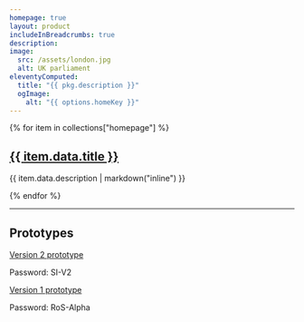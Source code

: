 ```yaml
---
homepage: true
layout: product
includeInBreadcrumbs: true
description:
image:
  src: /assets/london.jpg
  alt: UK parliament
eleventyComputed:
  title: "{{ pkg.description }}"
  ogImage:
    alt: "{{ options.homeKey }}"
---
```


<div class="govuk-grid-row">
{% for item in collections["homepage"] %}
  <section class="govuk-grid-column-one-third-from-desktop govuk-!-margin-bottom-8">
    <h2 class="govuk-heading-m govuk-!-font-size-27"><a class="govuk-link govuk-!-font-weight-bold" href="{{ item.url | url }}">{{ item.data.title }} </a></h2>
    <p class="govuk-body">{{ item.data.description | markdown("inline") }}</p>
   
  </section>
{% endfor %}

<section class="govuk-grid-column-full">
    <hr class="govuk-section-break govuk-section-break--visible govuk-section-break--xl govuk-!-margin-top-0">
    <h2 class="govuk-heading-m govuk-!-font-size-27">Prototypes</h2>
    <a href="https://si-prototype-v2-28b848ff1dde.herokuapp.com/" class="govuk-link govuk-heading-s" >Version 2 prototype</a>
    <p class="govuk-body">Password: SI-V2</p>
     <a href="https://si-prototype-616667192c06.herokuapp.com/" class="govuk-link govuk-heading-s" >Version 1 prototype</a>
    <p class="govuk-body">Password: RoS-Alpha</p>
  </section>
</div>

<!-- Line 9 front matter

startButton:
  href: "https://docs.google.com/presentation/d/1rrFulF0oOyZoIyhOoHD5h88ViYKr8QJ9JgwkXs8uWtY/edit#slide=id.p3"
  text: Design deck

-->
